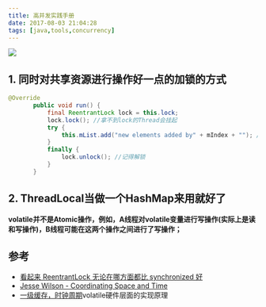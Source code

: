 ```yaml
---
title: 高并发实践手册
date: 2017-08-03 21:04:28
tags: [java,tools,concurrency]
---
```


![](http://odzl05jxx.bkt.clouddn.com/image/blog/be3c80a11edfd0fdb75d098550ed2c8e.jpg?imageView2/2/w/600)
<!--more-->


## 1. 同时对共享资源进行操作好一点的加锁的方式

```java
@Override
       public void run() {
           final ReentrantLock lock = this.lock;
           lock.lock(); //拿不到lock的Thread会挂起
           try {
               this.mList.add("new elements added by" + mIndex + ""); //对共享资源的操作放这里
           }
           finally {
               lock.unlock(); //记得解锁
           }
       }
```


## 2. ThreadLocal当做一个HashMap来用就好了

**volatile并不是Atomic操作，例如，A线程对volatile变量进行写操作(实际上是读和写操作)，B线程可能在这两个操作之间进行了写操作；**





## 参考
- [看起来 ReentrantLock 无论在哪方面都比 synchronized 好](http://blog.csdn.net/fw0124/article/details/6672522)
- [Jesse Wilson - Coordinating Space and Time](https://www.youtube.com/watch?v=yS0Nc-L1Uuk)
- [一级缓存，时钟周期](http://www.cnblogs.com/xrq730/p/7048693.html)volatile硬件层面的实现原理
